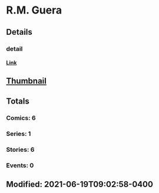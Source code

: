# R.M.  Guera 
## Details
### detail
#### [Link](http://marvel.com/comics/creators/14156/rm_guera?utm_campaign=apiRef&utm_source=225578a89fc76f3d20fbffda5d17a88d)
## [Thumbnail](http://i.annihil.us/u/prod/marvel/i/mg/b/40/image_not_available.jpg)
## Totals
### Comics: 6
### Series: 1
### Stories: 6
### Events: 0
## Modified: 2021-06-19T09:02:58-0400